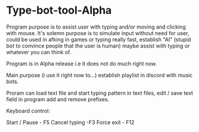 # Type-bot-tool-Alpha

Program purpose is to assist user with typing and/or moving and clicking with mouse.
It's solemn purpose is to simulate input without need for user, could be used in afking in games
or typing really fast, establish "AI" (stupid bot to convince people that the user is human)
maybe assist with typing or whatever you can think of.

Program is in Alpha release i.e it does not do much right now.

Main purpose (i use it right now to...) establish playlist in discord
with music bots.

Proram can load text file and start typing pattern
in text files, edit / save text field in program
add and remove prefixes.

Keyboard control: 

  Start / Pause - F5
  Cancel typing -F3
  Force exit - F12
